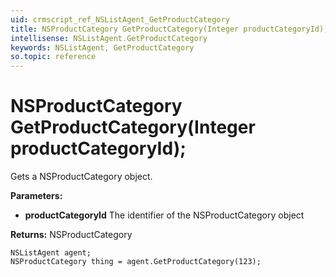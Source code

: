 ```yaml
---
uid: crmscript_ref_NSListAgent_GetProductCategory
title: NSProductCategory GetProductCategory(Integer productCategoryId);
intellisense: NSListAgent.GetProductCategory
keywords: NSListAgent, GetProductCategory
so.topic: reference
---
```


# NSProductCategory GetProductCategory(Integer productCategoryId);

Gets a NSProductCategory object.

**Parameters:**
 - **productCategoryId** The identifier of the NSProductCategory object

**Returns:** NSProductCategory

```crmscript
NSListAgent agent;
NSProductCategory thing = agent.GetProductCategory(123);
```

